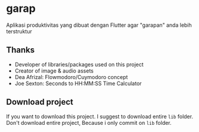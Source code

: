 # garap
Aplikasi produktivitas yang dibuat dengan Flutter agar "garapan" anda lebih terstruktur
## Thanks
- Developer of libraries/packages used on this project
- Creator of image & audio assets
- Dea Afrizal: Flowmodoro/Cuymodoro concept
- Joe Sexton: Seconds to HH:MM:SS Time Calculator

## Download project
If you want to download this project.
I suggest to download entire `lib` folder.
Don't download entire project,
Because i only commit on `lib` folder.